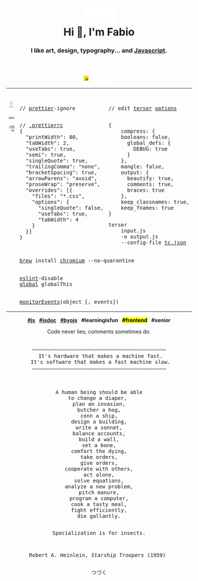<div align="center">
    <header>
        <h1>
            <img width="90" height="49" alt="DevOps" src="./res/image/devOps.svg"><br>
            Hi 👋, I'm Fabio
        </h1>
        <h3>
            I like art, design, typography... and <a href="https://httparchive.org/reports/state-of-javascript" target="_blank">Javascript</a>.
        </h3>
    </header>
    <p>
        <a href="https://developer.mozilla.org/en-US/search?q="><!-- ?q=FabioVergani -->
            <img width="90" alt="MDN" src="./res/image/JavaScript.svg">
        </a>
    </p>
    <table>
        <tr>
            <td valign="top" width="33%" rowspan="2">
                <br />
                <div align="center">
                    <p>
                        <a href="./res/memes/programming/worst-code-ever-run.jpg">
                            <img width="208" height"264" title="So true." src="./res/memes/programming/why.png">
                        </a>
                    </p>
                    <p>
                        <a href="./npm.md">
                            <img width="50px" src="./res/image/npm.svg">
                        </a>
                    </p>
                    <p>
                        <a href="https://jshint.com">
                            <img width="208" src="./res/memes/programming/line178s.png">
                        </a>
                    </p>
                </div>
            </td>
            <td valign="top" width="32%">
<pre>
<p>
// <a href="https://prettier.io/playground">prettier</a>-ignore
</p>
// <a href="https://prettier.io/docs/en/configuration.html">.prettierrc</a>
{
  "printWidth": 80,
  "tabWidth": 2,
  "useTabs": true,
  "semi": true,
  "singleQuote": true,
  "trailingComma": "none",
  "bracketSpacing": true,
  "arrowParens": "avoid",
  "proseWrap": "preserve",
  "overrides": [{
    "files": "*.css",
    "options": {
      "singleQuote": false,
      "useTabs": true,
      "tabWidth": 4
    }
  }]
}
</pre>
            </td>
            <td valign="top" width="34%">
<pre>
<p>
// edit <a href="https://try.terser.org">terser</a> <a href="https://terser.org/docs/api-reference#minify-options-structure">options</a>
</p>
{
    compress: {
	booleans: false,
      global_defs: {
        DEBUG: true
      }
    },
    mangle: false,
    output: {
      beautify: true,
      comments: true,
      braces: true
    },
    keep_classnames: true,
    keep_fnames: true
}
</pre>
<pre>
terser
    input.js
    -o output.js
    --config-file <a href="https://terser.org/docs/api-reference/#minify-options-structure">tc.json</a>
</pre>
            </td>
        </tr>
        <tr>
            <td colspan="2">
<pre>
<a href="https://formulae.brew.sh/cask/chromium">brew</a> install <a href="https://www.chromium.org/chromium-projects/)">chromium</a> --no-quarantine
<br>
<a href="https://eslint.org/demo">eslint</a>-disable
<a href="https://eslint.org/docs/user-guide/configuring/language-options">global</a> globalThis
<br>
<a href="https://developer.chrome.com/blog/quickly-monitor-events-from-the-console-panel-2/">monitorEvents</a>(object [, events])
</pre>
            </td>
        </tr>
    </table>
    <p>
        <b><a href="https://developer.mozilla.org/en-US/docs/Web/API/ChildNode/after">#js</a></b>&ensp;
        <b><a href="https://jsdoc.app" title=" /[ \t]*\/\*\*\s*\n([^*]*(\*[^/])?)*\*\//g">#jsdoc</a></b>&ensp;
        <b><a href="https://byojs.dev">#byojs</a></b>&ensp;
        <b>#learningisfun</b>&ensp;
        <b><mark>#frontend</mark></b>&ensp;
        <b>#senior</b>
    </p>
    <p>
	Code never lies; comments sometimes do.
    </p>
    <pre> 
〰〰〰〰〰〰〰〰〰〰〰〰〰〰〰〰〰〰〰〰〰〰〰〰〰〰
 It's hardware that makes a machine fast.
 It's software that makes a fast machine slow.
〰〰〰〰〰〰〰〰〰〰〰〰〰〰〰〰〰〰〰〰〰〰〰〰〰〰
   </pre>
    <pre> 
A human being should be able
to change a diaper, 
plan an invasion,
butcher a hog,
conn a ship,
design a building,
write a sonnet,
balance accounts,
build a wall,
set a bone,
comfort the dying,
take orders,
give orders,
cooperate with others,
act alone,
solve equations,
analyze a new problem,
pitch manure,
program a computer,
cook a tasty meal,
fight efficiently,
die gallantly.

Specialization is for insects. 

Robert A. Heinlein, <i>Starship Troopers</i> (1959)
    </pre>
    <p>
        つづく
    </p>
</div>
<!--
![](./image.svg)

    <a href="https://www.linkedin.com/in/fvergani/">
        <img width="72" alt="linkedIn" src="./res/image/linkedIn.svg">
    </a>
-->
